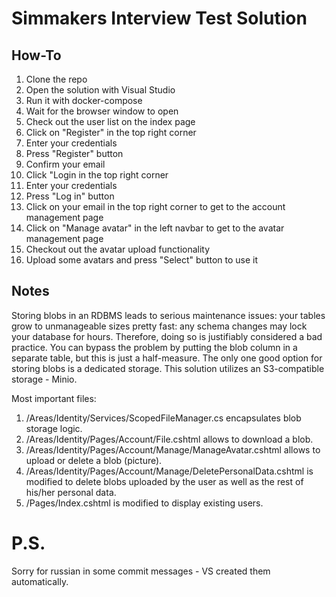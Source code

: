 # Simmakers Interview Test Solution

## How-To

1. Clone the repo
2. Open the solution with Visual Studio
3. Run it with docker-compose
4. Wait for the browser window to open
5. Check out the user list on the index page
6. Click on "Register" in the top right corner
7. Enter your credentials
8. Press "Register" button
9. Confirm your email
10. Click "Login in the top right corner
11. Enter your credentials
12. Press "Log in" button
13. Click on your email in the top right corner to get to the account management page
14. Click on "Manage avatar" in the left navbar to get to the avatar management page
15. Checkout out the avatar upload functionality
16. Upload some avatars and press "Select" button to use it

## Notes

Storing blobs in an RDBMS leads to serious maintenance issues: your tables grow to unmanageable sizes pretty fast: any schema changes may lock your database for hours.
Therefore, doing so is justifiably considered a bad practice. You can bypass the problem by putting the blob column in a separate table, but this is just a half-measure. The only one good option for storing blobs is a dedicated storage. This solution utilizes an S3-compatible storage - Minio.

Most important files:

1. /Areas/Identity/Services/ScopedFileManager.cs encapsulates blob storage logic.
2. /Areas/Identity/Pages/Account/File.cshtml allows to download a blob.
3. /Areas/Identity/Pages/Account/Manage/ManageAvatar.cshtml allows to upload or delete a blob (picture).
4. /Areas/Identity/Pages/Account/Manage/DeletePersonalData.cshtml is modified to delete blobs uploaded by the user as well as the rest of his/her personal data.
5. /Pages/Index.cshtml is modified to display existing users.

# P.S.

Sorry for russian in some commit messages - VS created them automatically.
